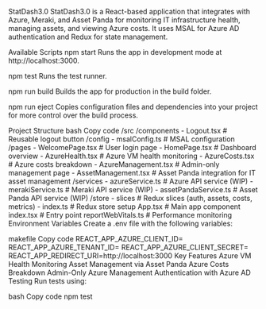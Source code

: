 StatDash3.0
StatDash3.0 is a React-based application that integrates with Azure, Meraki, and Asset Panda for monitoring IT infrastructure health, managing assets, and viewing Azure costs. It uses MSAL for Azure AD authentication and Redux for state management.

Available Scripts
npm start
Runs the app in development mode at http://localhost:3000.

npm test
Runs the test runner.

npm run build
Builds the app for production in the build folder.

npm run eject
Copies configuration files and dependencies into your project for more control over the build process.

Project Structure
bash
Copy code
/src
  /components
    - Logout.tsx          # Reusable logout button
  /config
    - msalConfig.ts       # MSAL configuration
  /pages
    - WelcomePage.tsx     # User login page
    - HomePage.tsx        # Dashboard overview
    - AzureHealth.tsx     # Azure VM health monitoring
    - AzureCosts.tsx      # Azure costs breakdown
    - AzureManagement.tsx # Admin-only management page
    - AssetManagement.tsx # Asset Panda integration for IT asset management
  /services
    - azureService.ts     # Azure API service (WIP)
    - merakiService.ts    # Meraki API service (WIP)
    - assetPandaService.ts # Asset Panda API service (WIP)
  /store
    - slices              # Redux slices (auth, assets, costs, metrics)
    - index.ts            # Redux store setup
  App.tsx                 # Main app component
  index.tsx               # Entry point
  reportWebVitals.ts      # Performance monitoring
Environment Variables
Create a .env file with the following variables:

makefile
Copy code
REACT_APP_AZURE_CLIENT_ID=<Your Azure Client ID>
REACT_APP_AZURE_TENANT_ID=<Your Azure Tenant ID>
REACT_APP_AZURE_CLIENT_SECRET=<Your Azure Client Secret>
REACT_APP_REDIRECT_URI=http://localhost:3000
Key Features
Azure VM Health Monitoring
Asset Management via Asset Panda
Azure Costs Breakdown
Admin-Only Azure Management
Authentication with Azure AD
Testing
Run tests using:

bash
Copy code
npm test

